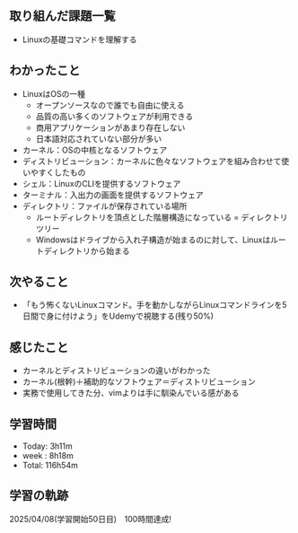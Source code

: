 ## 取り組んだ課題一覧
- Linuxの基礎コマンドを理解する
## わかったこと
- LinuxはOSの一種
  - オープンソースなので誰でも自由に使える
  - 品質の高い多くのソフトウェアが利用できる
  - 商用アプリケーションがあまり存在しない
  - 日本語対応されていない部分が多い
- カーネル：OSの中核となるソフトウェア
- ディストリビューション：カーネルに色々なソフトウェアを組み合わせて使いやすくしたもの
- シェル：LinuxのCLIを提供するソフトウェア
- ターミナル：入出力の画面を提供するソフトウェア
- ディレクトリ：ファイルが保存されている場所
  - ルートディレクトリを頂点とした階層構造になっている = ディレクトリツリー
  - Windowsはドライブから入れ子構造が始まるのに対して、Linuxはルートディレクトリから始まる
## 次やること
- 「もう怖くないLinuxコマンド。手を動かしながらLinuxコマンドラインを5日間で身に付けよう」をUdemyで視聴する(残り50%)
## 感じたこと
- カーネルとディストリビューションの違いがわかった
- カーネル(根幹)＋補助的なソフトウェア＝ディストリビューション
- 実務で使用してきた分、vimよりは手に馴染んでいる感がある
## 学習時間
- Today: 3h11m
- week : 8h18m
- Total: 116h54m
## 学習の軌跡
2025/04/08(学習開始50日目)　100時間達成!
